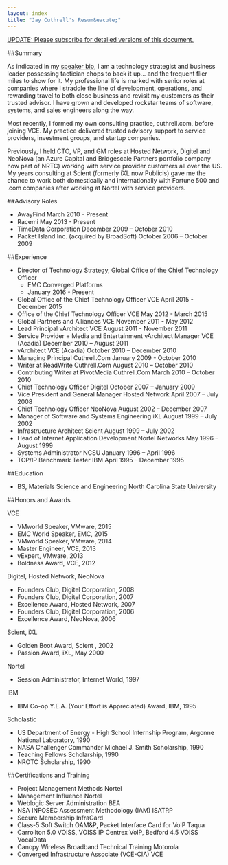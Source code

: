 ```yaml
---
layout: index
title: "Jay Cuthrell's Resum&eacute;"
---
```


<a href="http://eepurl.com/bdG70r">UPDATE: Please subscribe for detailed versions of this document.</a>

##Summary

As indicated in my [speaker bio](/), I am a technology strategist and business leader possessing tactician chops to back it up... and the frequent flier miles to show for it. My professional life is marked with senior roles at companies where I straddle the line of development, operations, and rewarding travel to both close business and revisit my customers as their trusted advisor. I have grown and developed rockstar teams of software, systems, and sales engineers along the way.

Most recently, I formed my own consulting practice, cuthrell.com, before joining VCE. My practice delivered trusted advisory support to service providers, investment groups, and startup companies.

Previously, I held CTO, VP, and GM roles at Hosted Network, Digitel and NeoNova (an Azure Capital and Bridgescale Partners portfolio company now part of NRTC) working with service provider customers all over the US. My years consulting at Scient (formerly iXL now Publicis) gave me the chance to work both domestically and internationally with Fortune 500 and .com companies after working at Nortel with service providers.

##Advisory Roles

- AwayFind March 2010 - Present
- Racemi May 2013 - Present
- TimeData Corporation December 2009 – October 2010
- Packet Island Inc. (acquired by BroadSoft) October 2006 – October 2009

##Experience

- Director of Technology Strategy, Global Office of the Chief Technology Officer
  - EMC Converged Platforms
  - January 2016 - Present
- Global Office of the Chief Technology Officer VCE April 2015 - December 2015
- Office of the Chief Technology Officer VCE May 2012 - March 2015
- Global Partners and Alliances VCE November 2011 - May 2012
- Lead Principal vArchitect VCE August 2011 - November 2011
- Service Provider + Media and Entertainment vArchitect Manager VCE (Acadia) December 2010 – August 2011
- vArchitect VCE (Acadia) October 2010 – December 2010 
- Managing Principal Cuthrell.Com January 2009 - October 2010
- Writer at ReadWrite Cuthrell.Com August 2010 – October 2010
- Contributing Writer at PivotMedia Cuthrell.Com March 2010 – October 2010
- Chief Technology Officer Digitel October 2007 – January 2009 
- Vice President and General Manager Hosted Network April 2007 – July 2008 
- Chief Technology Officer NeoNova August 2002 – December 2007
- Manager of Software and Systems Engineering iXL August 1999 – July 2002
- Infrastructure Architect Scient August 1999 – July 2002 
- Head of Internet Application Development Nortel Networks May 1996 – August 1999
- Systems Administrator NCSU January 1996 – April 1996
- TCP/IP Benchmark Tester IBM April 1995 – December 1995

##Education

- BS, Materials Science and Engineering North Carolina State University

##Honors and Awards

VCE

- VMworld Speaker, VMware, 2015
- EMC World Speaker, EMC, 2015
- VMworld Speaker, VMware, 2014
- Master Engineer, VCE, 2013 
- vExpert, VMware, 2013 
- Boldness Award, VCE, 2012

Digitel, Hosted Network, NeoNova

- Founders Club, Digitel Corporation, 2008
- Founders Club, Digitel Corporation, 2007 
- Excellence Award, Hosted Network, 2007 
- Founders Club, Digitel Corporation, 2006 
- Excellence Award, NeoNova, 2006

Scient, iXL

- Golden Boot Award, Scient , 2002 
- Passion Award, iXL, May 2000

Nortel

- Session Administrator, Internet World, 1997

IBM

- IBM Co-op Y.E.A. (Your Effort is Appreciated) Award, IBM, 1995

Scholastic

- US Department of Energy - High School Internship Program, Argonne National Laboratory, 1990 
- NASA Challenger Commander Michael J. Smith Scholarship, 1990
- Teaching Fellows Scholarship, 1990
- NROTC Scholarship, 1990

##Certifications and Training

- Project Management Methods Nortel
- Management Influence Nortel
- Weblogic Server Administration BEA
- NSA INFOSEC Assessment Methodology (IAM) ISATRP
- Secure Membership InfraGard
- Class-5 Soft Switch OAM&P, Packet Interface Card for VoIP Taqua
- Carrollton 5.0 VOISS, VOISS IP Centrex VoIP, Bedford 4.5 VOISS VocalData
- Canopy Wireless Broadband Technical Training Motorola
- Converged Infrastructure Associate (VCE-CIA) VCE
